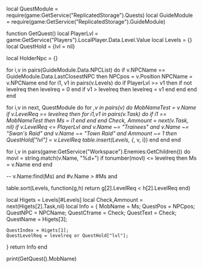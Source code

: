 local QuestModule = require(game:GetService("ReplicatedStorage").Quests)
local GuideModule = require(game:GetService("ReplicatedStorage").GuideModule)

function GetQuest()
local PlayerLvl = game:GetService("Players").LocalPlayer.Data.Level.Value
local Levels = {}
local QuestHold = {lvl = nil}

local HolderNpc = {}

for i,v in pairs(GuideModule.Data.NPCList) do
    if v.NPCName == GuideModule.Data.LastClosestNPC then
        NPCpos = v.Position
        NPCName = v.NPCName
    end
    for i1, v1 in pairs(v.Levels) do
        if PlayerLvl >= v1 then
            if not levelreq then
                levelreq = 0
            end
            if v1 > levelreq then
                levelreq = v1
            end
        end
    end
end

for i,v in next, QuestModule do
    for _,v in pairs(v) do
        MobNameTest = v.Name
        if v.LevelReq == levelreq then
            for i1,v1 in pairs(v.Task) do
                if i1 == MobNameTest then
                    Ms = i1
                end
            end
        end
        Check, Ammount = next(v.Task, nil)
        if v.LevelReq <= PlayerLvl and
        v.Name ~= "Trainees"
        and v.Name ~= "Swan's Raid"
        and v.Name ~= "Town Raid"
        and Ammount ~= 1 then
            QuestHold["lvl"] = v.LevelReq
            table.insert(Levels, {_, v, i})
        end
    end
end


for i,v in pairs(game:GetService("Workspace").Enemies:GetChildren()) do
    movl = string.match(v.Name, "%d+")
    if tonumber(movl) <= levelreq then
        Ms = v.Name
    end
end

-- v.Name:find(Ms) and #v.Name > #Ms and

table.sort(Levels, function(g,h)
    return g[2].LevelReq < h[2].LevelReq
end)

local Higets = Levels[#Levels]
local Check,Ammount = next(Higets[2].Task,nil)
local Info = {
    MobName = Ms;
    QuestPos = NPCpos;
    QuestNPC = NPCName;
    QuestCframe = Check;
    QuestText = Check;
    QuestName = Higets[3];
    
    QuestIndex = Higets[1];
    QuestLevelReq = levelreq or QuestHold["lvl"];
}
return Info
end

print(GetQuest().MobName)
